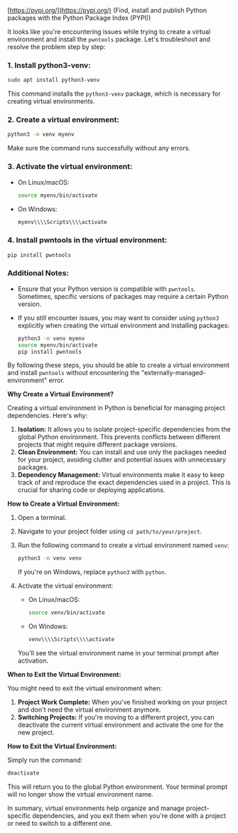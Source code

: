 [https://pypi.org/](https://pypi.org/) (Find, install and publish Python packages with the Python Package Index (PYPI))

It looks like you're encountering issues while trying to create a virtual environment and install the `pwntools` package. Let's troubleshoot and resolve the problem step by step:

### 1. Install python3-venv:

```bash
sudo apt install python3-venv

```

This command installs the `python3-venv` package, which is necessary for creating virtual environments.

### 2. Create a virtual environment:

```bash
python3 -m venv myenv

```

Make sure the command runs successfully without any errors.

### 3. Activate the virtual environment:

- On Linux/macOS:
    
    ```bash
    source myenv/bin/activate
    
    ```
    
- On Windows:
    
    ```bash
    myenv\\\\Scripts\\\\activate
    
    ```
    

### 4. Install pwntools in the virtual environment:

```bash
pip install pwntools

```

### Additional Notes:

- Ensure that your Python version is compatible with `pwntools`. Sometimes, specific versions of packages may require a certain Python version.
    
- If you still encounter issues, you may want to consider using `python3` explicitly when creating the virtual environment and installing packages:
    
    ```bash
    python3 -m venv myenv
    source myenv/bin/activate
    pip install pwntools
    
    ```
    

By following these steps, you should be able to create a virtual environment and install `pwntools` without encountering the "externally-managed-environment" error.

**Why Create a Virtual Environment?**

Creating a virtual environment in Python is beneficial for managing project dependencies. Here's why:

1. **Isolation:** It allows you to isolate project-specific dependencies from the global Python environment. This prevents conflicts between different projects that might require different package versions.
2. **Clean Environment:** You can install and use only the packages needed for your project, avoiding clutter and potential issues with unnecessary packages.
3. **Dependency Management:** Virtual environments make it easy to keep track of and reproduce the exact dependencies used in a project. This is crucial for sharing code or deploying applications.

**How to Create a Virtual Environment:**

1. Open a terminal.
    
2. Navigate to your project folder using `cd path/to/your/project`.
    
3. Run the following command to create a virtual environment named `venv`:
    
    ```bash
    python3 -m venv venv
    
    ```
    
    If you're on Windows, replace `python3` with `python`.
    
4. Activate the virtual environment:
    
    - On Linux/macOS:
        
        ```bash
        source venv/bin/activate
        
        ```
        
    - On Windows:
        
        ```bash
        venv\\\\Scripts\\\\activate
        
        ```
        
    
    You'll see the virtual environment name in your terminal prompt after activation.
    

**When to Exit the Virtual Environment:**

You might need to exit the virtual environment when:

1. **Project Work Complete:** When you've finished working on your project and don't need the virtual environment anymore.
2. **Switching Projects:** If you're moving to a different project, you can deactivate the current virtual environment and activate the one for the new project.

**How to Exit the Virtual Environment:**

Simply run the command:

```bash
deactivate

```

This will return you to the global Python environment. Your terminal prompt will no longer show the virtual environment name.

In summary, virtual environments help organize and manage project-specific dependencies, and you exit them when you're done with a project or need to switch to a different one.